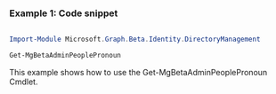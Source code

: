 ### Example 1: Code snippet

```powershell

Import-Module Microsoft.Graph.Beta.Identity.DirectoryManagement

Get-MgBetaAdminPeoplePronoun

```
This example shows how to use the Get-MgBetaAdminPeoplePronoun Cmdlet.

